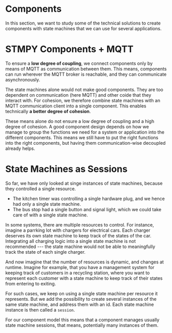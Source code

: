 # Components


In this section, we want to study some of the technical solutions to create components with state machines that we can use for several applications.



# STMPY Components + MQTT

To ensure a **low degree of coupling**, we connect components only by means of MQTT as communication between them. This means, components can run wherever the MQTT broker is reachable, and they can communicate asynchronously.

The state machines alone would not make good components. They are too dependent on communication (here MQTT) and other coide that they interact with. For cohesion, we therefore combine state machines with an MQTT communication client into a single component. This enables technically **a better degree of cohesion**.

These means alone do not ensure a low degree of coupling and a high degree of cohesion.
A good component design depends on how we manage to group the functions we need for a system or application into the different components.
This means we still have to put the right functions into the right components, but having them communication-wise decoupled already helps. 


# State Machines as Sessions

So far, we have only looked at singe instances of state machines, because they controlled a single resource. 

* The kitchen timer was controlling a single hardware plug, and we hence had only a single state machine.
* The bus stop had a single button and signal light, which we could take care of with a single state machine.

In some systems, there are multiple resources to control. For instance, imagine a parrking lot with chargers for electrical cars. Each charger deserves its own state machine to keep track of the states of the car. Integrating all charging logic into a single state machine is not recommended --- the state machine would not be able to meaningfully track the state of each single charger.

And now imagine that the number of resources is dynamic, and changes at runtime. Imagine for example, that you have a management system for keeping track of customers in a recycling station, where you want to represent each customer with a state machine to keep track of their states from entering to exiting.

For such cases, we keep on using a single state machine per resource it represents.
But we add the possibility to create several instances of the same state machine, and address them with an id. Each state machine instance is then called a `session`. 

For our component model this means that a component manages usually state machine sessions, that means, potentially many instances of them.

